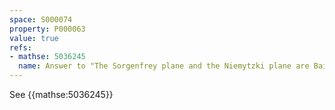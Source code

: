 ```yaml
---
space: S000074
property: P000063
value: true
refs:
- mathse: 5036245
  name: Answer to "The Sorgenfrey plane and the Niemytzki plane are Baire spaces"
---
```


See {{mathse:5036245}}
